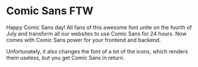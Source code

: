 # Comic Sans FTW
Happy Comic Sans day! All fans of this awesome font unite on the fourth of July and transform all our websites to use Comic Sans for 24 hours. Now comes with Comic Sans power for your frontend and backend.

Unfortunately, it also changes the font of a lot of the icons, which renders them useless, but you get Comic Sans in return.
